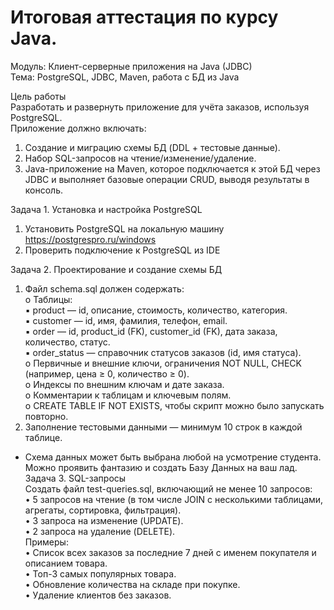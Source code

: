 # Итоговая аттестация по курсу Java.  
Модуль: Клиент-серверные приложения на Java (JDBC)  
Тема: PostgreSQL, JDBC, Maven, работа с БД из Java   
 
Цель работы   
Разработать и развернуть приложение для учёта заказов, используя PostgreSQL.   
Приложение должно включать:   
1.  Создание и миграцию схемы БД (DDL + тестовые данные).   
2.  Набор SQL-запросов на чтение/изменение/удаление.  
3.  Java-приложение на Maven, которое подключается к этой БД через JDBC и выполняет базовые операции CRUD, выводя результаты в консоль.   
 
Задача 1. Установка и настройка PostgreSQL  
1. Установить PostgreSQL на локальную машину https://postgrespro.ru/windows   
2. Проверить подключение к PostgreSQL из IDE   
 
Задача 2. Проектирование и создание схемы БД  
1.  Файл schema.sql должен содержать:  
o  Таблицы:  
▪  product — id, описание, стоимость, количество, категория.  
▪  customer — id, имя, фамилия, телефон, email.  
▪  order — id, product_id (FK), customer_id (FK), дата заказа, количество,  статус.  
▪  order_status — справочник статусов заказов (id, имя статуса).   
o  Первичные и внешние ключи, ограничения NOT NULL, CHECK (например, цена ≥ 0, количество ≥ 0).   
o  Индексы по внешним ключам и дате заказа.   
o  Комментарии к таблицам и ключевым полям.   
o  CREATE TABLE IF NOT EXISTS, чтобы скрипт можно было запускать повторно.   
2.  Заполнение тестовыми данными — минимум 10 строк в каждой таблице.  
* Схема данных может быть выбрана любой на усмотрение студента. Можно проявить фантазию и создать Базу Данных на ваш лад.  
Задача 3. SQL-запросы   
Создать файл test-queries.sql, включающий не менее 10 запросов:   
•  5 запросов на чтение (в том числе JOIN с несколькими таблицами, агрегаты, сортировка, фильтрация).   
•  3 запроса на изменение (UPDATE).   
•  2 запроса на удаление (DELETE).   
Примеры:   
•  Список всех заказов за последние 7 дней с именем покупателя и описанием товара.   
•  Топ-3 самых популярных товара.   
•  Обновление количества на складе при покупке.   
•  Удаление клиентов без заказов.   
